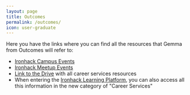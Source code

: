 ```yaml
---
layout: page
title: Outcomes
permalink: /outcomes/
icon: user-graduate
---
```


Here you have the links where you can find all the resources that Gemma from Outcomes will refer to:

- [Ironhack Campus Events](https://calendar.google.com/calendar/embed?src=ironhack.com_d65thkoj4bqvmeqod1gsiqp4f8@group.calendar.google.com&ctz=Europe/Madrid&pli=1)
- [Ironhack Meetup Events](https://www.meetup.com/ironhackbcn/)
- [Link to the Drive](https://drive.google.com/drive/folders/1kyVC8LNrAHjmDjJdYkhxv079nlXszbhD) with all career services resources
- When entering the [Ironhack Learning Platform](http://learn.ironhack.com/#/course), you can also access all this information in the new category of "Career Services"

